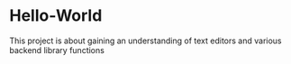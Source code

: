 # Hello-World
This project is about gaining an understanding of text editors and various backend library functions
